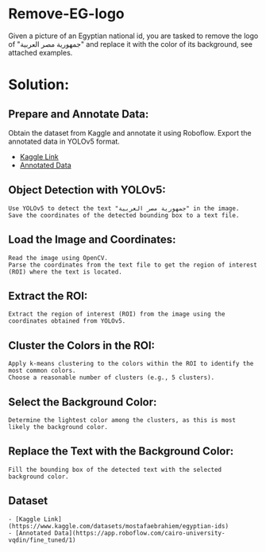 # Remove-EG-logo
Given a picture of an Egyptian national id, you are tasked to remove the logo of "جمهورية مصر العربية" and replace it with the color of its background, see attached examples.

# Solution:
## Prepare and Annotate Data:
Obtain the dataset from Kaggle and annotate it using Roboflow.
Export the annotated data in YOLOv5 format.
- [Kaggle Link](https://www.kaggle.com/datasets/mostafaebrahiem/egyptian-ids)
- [Annotated Data](https://app.roboflow.com/cairo-university-vqdin/fine_tuned/1)

## Object Detection with YOLOv5:
    Use YOLOv5 to detect the text "جمهورية مصر العربية" in the image.
    Save the coordinates of the detected bounding box to a text file.

## Load the Image and Coordinates:
    Read the image using OpenCV.
    Parse the coordinates from the text file to get the region of interest (ROI) where the text is located.

## Extract the ROI:
    Extract the region of interest (ROI) from the image using the coordinates obtained from YOLOv5.

## Cluster the Colors in the ROI:
    Apply k-means clustering to the colors within the ROI to identify the most common colors.
    Choose a reasonable number of clusters (e.g., 5 clusters).

## Select the Background Color:
    Determine the lightest color among the clusters, as this is most likely the background color.

## Replace the Text with the Background Color:
    Fill the bounding box of the detected text with the selected background color.
## Dataset
    - [Kaggle Link](https://www.kaggle.com/datasets/mostafaebrahiem/egyptian-ids)
    - [Annotated Data](https://app.roboflow.com/cairo-university-vqdin/fine_tuned/1)
